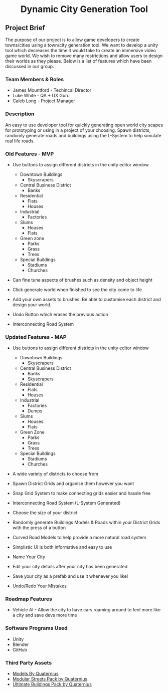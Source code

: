# <p align="center"> Dynamic City Generation Tool </p>

## Project Brief
The purpose of our project is to allow game developers to create towns/cities using a town/city generation tool. We want to develop a unity tool which decreases the time it would take to create an immersive video game world. We wish to remove many restrictions and allow users to design their worlds as they please. Below is a list of features which have been discussed in our group. 

### Team Members & Roles 
 * James Mountford - Techincal Director
 * Luke White - QA + UX Guru
 * Caleb Long - Project Manager

### Description 
An easy to use developer tool for quickly generating open world city scapes for prototyping or using in a project of your choosing. Spawn districts, randomly generate roads and buildings using the L-System to help simulate real life roads. 

### Old Features - MVP 
* Use buttons to assign different districts in the unity editor window 
  * Downtown Buildings 
    * Skyscrapers 
  * Central Business District 
    * Banks 
  * Residential 
    * Flats 
    * Houses 
  * Industrial 
    * Factories 
  * Slums 
    * Houses 
    * Flats 
  * Green zone 
    * Parks
    * Grass 
    * Trees 
  * Special Buildings 
    * Stadiums 
    * Churches  
 
* Can fine tune aspects of brushes such as density and object height 
* Click generate world when finished to see the city come to life 
* Add your own assets to brushes. Be able to customise each district and design your world. 
* Undo Button which erases the previous action 
* Interconnecting Road System 

### Updated Features - MAP
* Use buttons to assign different districts in the unity editor window 
  * Downtown Buildings 
    * Skyscrapers 
  * Central Business District 
    * Banks 
    * Skyscrapers 
  * Residential 
    * Flats 
    * Houses 
  * Industrial 
    * Factories 
    * Dumps 
  * Slums 
    * Houses 
    * Flats 
  * Green Zone 
    * Parks 
    * Grass 
    * Trees 
  * Special Buildings 
    * Stadiums 
    * Churches

* A wide variety of districts to choose from 
* Spawn District Grids and organise them however you want 
* Snap Grid System to make connecting grids easier and hassle free 
* Interconnecting Road System (L-System Generated) 
* Choose the size of your district 
* Randomly generate Buildings Models & Roads within your District Grids with the press of a button 
* Curved Road Models to help provide a more natural road system 
* Simplistic UI is both informative and easy to use 
* Name Your City 
* Edit your city details after your city has been generated 
* Save your city as a prefab and use it whenever you like! 
* Undo/Redo Your Mistakes 

### Roadmap Features
* Vehicle AI - Allow the city to have cars roaming around to feel more like a city and save devs more time

### Software Programs Used
* Unity
* Blender
* GitHub

### Third Party Assets
* [Models By Quaternius](https://quaternius.com/)
* [Modular Streets Pack by Quaternius](https://quaternius.com/packs/modularstreets.html)
* [Ultimate Buildings Pack by Quaternius](https://quaternius.com/packs/ultimatetexturedbuildings.html)
